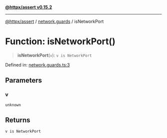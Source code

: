 [**@httpx/assert v0.15.2**](../../README.md)

***

[@httpx/assert](../../README.md) / [network.guards](../README.md) / isNetworkPort

# Function: isNetworkPort()

> **isNetworkPort**(`v`): `v is NetworkPort`

Defined in: [network.guards.ts:3](https://github.com/belgattitude/httpx/blob/8fd1b2a11c89b6d4d436a81e516da107a812f824/packages/assert/src/network.guards.ts#L3)

## Parameters

### v

`unknown`

## Returns

`v is NetworkPort`
